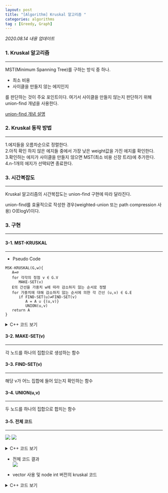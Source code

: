 ```yaml
---
layout: post
title: "[Algorithm] Kruskal 알고리즘 "
categories: algorithms
tag : [Greedy, Graph]
---
```


_2020.08.14 내용 업데이트_  

### 1. Kruskal 알고리즘 
---
MST(Minimum Spanning Tree)를 구하는 방식 중 하나.  

- 최소 비용  
- 사이클을 만들지 않는 에지인지

를 판단하는 것이 주요 포인트이다. 여기서 사이클을 만들지 않는지 판단하기 위해 union-find 개념을 사용한다. 

[union-find 개념 설명](https://krispediadot.github.io/algorithms/union-find/)

### 2. Kruskal 동작 방법<br>
---
   1.에지들을 오름차순으로 정렬한다.<br>
   2.아직 확인 하지 않은 에지들 중에서 가장 낮은 weight값을 가진 에지를 확인한다. <br>
   3.확인하는 에지가 사이클을 만들지 않으면 MST(최소 비용 신장 트리)에 추가한다.<br>
   4.n-1개의 에지가 선택되면 종료한다.<br>

### 3. 시간복잡도  
---
Kruskal 알고리즘의 시간복잡도는 union-find 구현에 따라 달라진다.  

union-find를 효율적으로 작성한 경우(weighted-union 또는 path compression 사용) O(ElogV)이다.  

### 3. 구현
---
#### 3-1. MST-KRUSKAL
---
- Pseudo Code
```
MSK-KRUSKAL(G,w){
   A=∅
   for 각각의 정점 v ∈ G.V
      MAKE-SET(v)
   E의 간선을 가중치 w에 따라 감소하지 않는 순서로 정렬
   for 가중치에 대해 감소하지 않는 순서에 의한 각 간선 (u,v) ∈ G.E
      if FIND-SET(u)≠FIND-SET(v)
         A = A ∪ {(u,v)}
         UNION(u,v)
   return A
}
```

<details>
<summary>C++ 코드 보기</summary>
<div markdown="1">

```cpp
void MST_Kruskal(char vertex[], Edge *edge[], SetItem *set[]){
    Edge **A = nullptr;
    int selectedEdge = 0;
    int sumEdgeCost = 0;

    for(int vIndex=0; vIndex<n; vIndex++){
        MAKE_SET(vIndex, vertex[vIndex], set);
    }
    mergeSort(edge, 0, m-1);

    for(int eIndex=0; eIndex<m; eIndex++){
        if(FIND_SET(edge[eIndex]->e1, set) != FIND_SET(edge[eIndex]->e2, set)) {
            if(selectedEdge==0)
                A = &edge[eIndex];
            else
                *(A + selectedEdge) = edge[eIndex];
            sumEdgeCost += edge[eIndex]->cost;
            selectedEdge++;
            Weighted_Union(edge[eIndex]->e1, edge[eIndex]->e2, set);
        }
        if(selectedEdge==n-1)
            break;
    }
    return;
}
```
</div>
</details>

#### 3-2. MAKE-SET(v)
---
각 노드를 하나의 집합으로 생성하는 함수

#### 3-3. FIND-SET(v)
---
해당 v가 어느 집합에 들어 있는지 확인하는 함수

#### 3-4. UNION(u,v)
---
두 노드를 하나의 집합으로 합치는 함수 

#### 3-5. 전체 코드
---
![](https://krispediadot.github.io/assets/images/kruskal_ex1.jpg)
![](https://krispediadot.github.io/assets/images/kruskal_ex2.jpg)

<details>
<summary>C++ 코드 보기</summary>
<div markdown="1">

```cpp
#include<iostream>
#define MAX 100
using namespace std;

struct Edge{
    char e1;
    char e2;
    int cost;
    Edge(char e1, char e2, int cost):e1(e1), e2(e2), cost(cost){}
    void print(){
        cout<<"("<<e1<<","<<e2<<") "<<cost<<endl;
    }
};
struct SetItem{
    char origin;
    char parent;
    SetItem(char origin, char parent): origin(origin), parent(parent){}
};

int size[10] = {1};
int n, m;

char FIND_SET(char target, SetItem **set);

////////////////// 출력용 /////////////////////////////
///
void checkSet(SetItem *set[]){
    for(int i=0; i<n; i++)
        cout<<set[i]->origin<<" ";
    cout<<endl;
    for(int i=0; i<n; i++)
        cout<<set[i]->parent<<" ";
    cout<<endl;
}
void printSet(SetItem *set[]){
    bool done[MAX] = {false};
    bool head[MAX] = {false};
    for(int setIndex=0; setIndex<n; setIndex++){
        char headChar = set[setIndex]->parent;
        for(int subIndex=0; subIndex<n; subIndex++){
            if(set[subIndex]->origin == headChar)
                head[subIndex] = true;
        }
    }
    for(int index=0; index<n; index++){
        if(head[index]){
            char headChar = set[index]->origin;
            cout<<"{ ";
            for(int setIndex=0; setIndex<n; setIndex++){
                if(FIND_SET(set[setIndex]->origin, set) == headChar)
                    cout<<set[setIndex]->origin<<" ";
            }
            cout<<"} ";
        }
    }
    cout<<endl;
}
///
////////////////////////////////////////////////////////

void MAKE_SET(int index, char in, SetItem **set){
    *(set+index) = new SetItem(in, in);
}
char FIND_SET(char target, SetItem **set){
    int targetIndex;
    for(int sIndex=0; sIndex<n; sIndex++){
        if(set[sIndex]->origin == target) {
            targetIndex = sIndex;
            break;
        }
    }
    if(set[targetIndex]->parent != set[targetIndex]->origin){
        set[targetIndex]->parent = FIND_SET(set[targetIndex]->parent, set);
    }
    return set[targetIndex]->parent;
}
void Weighted_Union(char e1, char e2, SetItem **set){
    char x = FIND_SET(e1, set);
    char y = FIND_SET(e2, set);
    int xIndex, yIndex;

    for(int sIndex=0; sIndex<n; sIndex++){
        if(set[sIndex]->origin == x)
            xIndex = sIndex;
        if(set[sIndex]->origin == y)
            yIndex = sIndex;
    }

    if(size[xIndex] < size[yIndex]) {
        set[xIndex]->parent = y;
        size[y] = size[y] + size[x];
    }
    else{
        set[yIndex]->parent = x;
        size[x] = size[x] + size[y];
    }

}
void merge(Edge *arr[], int begin, int q, int end){
    Edge *a[end];
    int i=begin, j=q+1, k=begin;

    while(i<=q && j<=end){
        if(arr[i]->cost<=arr[j]->cost)
            a[k++] = arr[i++];
        else
            a[k++] = arr[j++];
    }
    int tmp = i>q? j:i;
    while(k<=end)
        a[k++] = arr[tmp++];
    for(int i=begin; i<=end; i++)
        arr[i] = a[i];
}
void mergeSort(Edge *arr[], int begin, int end) {
    if (begin < end) {
        int q = (begin + end) / 2;
        mergeSort(arr, begin, q);
        mergeSort(arr, q + 1, end);
        merge(arr, begin, q, end);
    }
}
void MST_Kruskal(char vertex[], Edge *edge[], SetItem *set[]){
    Edge **A = nullptr;
    int selectedEdge = 0;
    int sumEdgeCost = 0;

    for(int vIndex=0; vIndex<n; vIndex++){
        MAKE_SET(vIndex, vertex[vIndex], set);
    }
    mergeSort(edge, 0, m-1);

    for(int eIndex=0; eIndex<m; eIndex++){
        if(FIND_SET(edge[eIndex]->e1, set) != FIND_SET(edge[eIndex]->e2, set)) {
            cout<<"("<<edge[eIndex]->e1<<","<<edge[eIndex]->e2<<") cost: "<<edge[eIndex]->cost<<endl;
            if(selectedEdge==0)
                A = &edge[eIndex];
            else
                *(A + selectedEdge) = edge[eIndex];
            sumEdgeCost += edge[eIndex]->cost;
            selectedEdge++;
            Weighted_Union(edge[eIndex]->e1, edge[eIndex]->e2, set);
        }
        if(selectedEdge==n-1)
            break;
    }
    cout<<"Cost Sum: "<<sumEdgeCost<<endl;
    return;
}

int main(){
    n=9;
    m=14;
    SetItem *set[n];
    char vertex[] = {'a','b','c','d','e','f','g','h','i'};
    Edge *edge[] = { new Edge('a','b', 4),
                     new Edge('a','h', 8),
                     new Edge('b','c', 8),
                     new Edge('b','h', 11),
                     new Edge('c','d', 7),
                     new Edge('c','i', 2),
                     new Edge('c','f', 4),
                     new Edge('d','e', 9),
                     new Edge('d','f', 14),
                     new Edge('e','f', 10),
                     new Edge('f','g', 2),
                     new Edge('g','i', 6),
                     new Edge('g','h', 1),
                     new Edge('h','i', 7)
    };

    MST_Kruskal(vertex, edge, set);

    return 0;
}

```
</div>
</details>

- 전체 코드 결과  
![](https://krispediadot.github.io/assets/images/kruskal_ex3.jpg)

- vector 사용 및 node int 버전의 kruskal 코드  

<details>
<summary>C++ 코드 보기</summary>
<div markdown="1">

```cpp
#include<iostream>
#include<vector>
#include<algorithm>
#define MAX 100000

using namespace std;

struct Edge{
    int e1;
    int e2;
    int cost;
    Edge(int e1, int e2, int cost):e1(e1), e2(e2), cost(cost){}
    void print(){cout<<"("<<e1<<","<<e2<<") "<<cost<<endl;}
};

int n,m;
int p[MAX];
int size[MAX]={1};
vector<Edge*> edge;
int vertex[MAX];

bool compare(Edge* a, Edge* b){
    return a->cost < b->cost;
}
int findIndex(int e){
    for(int i=0; i<n; i++){
        if(vertex[i]==e)
            return i;
    }
    return NULL;
}
int find(int x){
    if(x==p[findIndex(x)])
        return x;
    return p[findIndex(x)] = find(p[findIndex(x)]);
}
void Union(int e1, int e2){
    int p1 = find(e1);
    int p2 = find(e2);

    if(p1!=p2){
        if(size[findIndex(p1)]<size[findIndex(p2)]) {
            p[findIndex(p1)] = p[findIndex(p2)];
            size[findIndex(p2)]+=size[findIndex(p1)];
        }
        else{
            p[findIndex(p2)] = p[findIndex(p1)];
            size[findIndex(p1)]+=size[findIndex(p2)];
        }
    }
}
void printP(){
    cout<<"=== PARENT =="<<endl;
    for(int i=0; i<n; i++){
        cout<<p[i]<<" ";
    }
    cout<<endl;
}
int main(){
    cin>>n>>m;
    for(int i=0; i<n; i++)
        vertex[i] = i+1;

    for(int i=0; i<m; i++){
        int e1, e2, cost;
        cin>>e1>>e2>>cost;
        edge.push_back(new Edge(e1, e2, cost));
    }
    sort(edge.begin(), edge.end(), compare);

    //for(auto it: edge) it->print();
    // parent 초기화
    for(int i=0; i<n; i++){
        p[i] = vertex[i];
    }
    int sum=0;
    for(int i=0; i<m; i++){
        if(find(edge[i]->e1) != find(edge[i]->e2)){
            cout<<"("<<edge[i]->e1<<","<<edge[i]->e2<<") "<<edge[i]->cost<<endl;
            Union(edge[i]->e1, edge[i]->e2);
            sum+=edge[i]->cost;
            //printP();
        }
    }
    cout<<sum<<endl;

    return 0;
}

```

<div class="divider"></div>
**[참고 자료]**
- [Introduction to Algorithms, Third Edition](https://en.wikipedia.org/wiki/Introduction_to_Algorithms)
- [권오흠 교수님의 알고리즘 강의](https://www.youtube.com/watch?v=i4ZDgJS0_yM&list=PL52K_8WQO5oUuH06MLOrah4h05TZ4n38l&index=34)